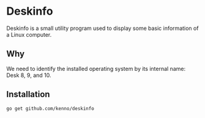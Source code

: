 # Deskinfo

Deskinfo is a small utility program used to display some basic information of a Linux computer.

## Why
We need to identify the installed operating system by its internal name: Desk 8, 9, and 10.

## Installation

```bash
go get github.com/kenno/deskinfo

```

